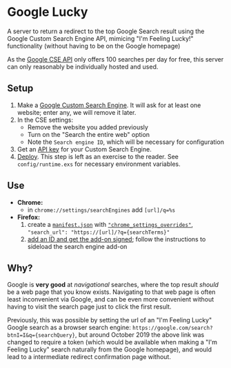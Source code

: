 # Google Lucky
A server to return a redirect to the top Google Search result using the Google Custom Search Engine API, mimicing "I'm Feeling Lucky!" functionality (without having to be on the Google homepage)

As the [Google CSE API](https://developers.google.com/custom-search/v1/overview#pricing) only offers 100 searches per day for free, this server can only reasonably be individually hosted and used.

## Setup
1. Make a [Google Custom Search Engine](https://cse.google.com). It will ask for at least one website; enter any, we will remove it later.
2. In the CSE settings:
    - Remove the website you added previously
    - Turn on the "Search the entire web" option
    - Note the `Search engine ID`, which will be necessary for configuration
3. Get an [API key](https://developers.google.com/custom-search/v1/introduction) for your Custom Search Engine.
4. [Deploy](https://hexdocs.pm/phoenix/deployment.html). This step is left as an exercise to the reader. See `config/runtime.exs` for necessary environment variables.

## Use
- **Chrome:**
  - in `chrome://settings/searchEngines` add `[url]/q=%s`
- **Firefox:**
  1. create a [`manifest.json`](https://developer.mozilla.org/en-US/docs/Mozilla/Add-ons/WebExtensions/Your_first_WebExtension) with [`"chrome_settings_overrides"`](https://developer.mozilla.org/en-US/docs/Mozilla/Add-ons/WebExtensions/manifest.json/chrome_settings_overrides), `"search_url": "https://[url]/?q={searchTerms}"`
  2. [add an ID and get the add-on signed](https://extensionworkshop.com/documentation/publish/distribute-sideloading/); follow the instructions to sideload the search engine add-on

## Why?
Google is __very good__ at _navigational_ searches, where the top result _should_ be a web page that you know exists. Navigating to that web page is often least inconvenient via Google, and can be even more convenient without having to visit the search page just to click the first result.

Previously, this was possible by setting the url of an "I'm Feeling Lucky" Google search as a browser search engine: `https://google.com/search?btnI=I&q={searchQuery}`, but around October 2019 the above link was changed to require a token (which would be available when making a "I'm Feeling Lucky" search naturally from the Google homepage), and would lead to a intermediate redirect confirmation page without.